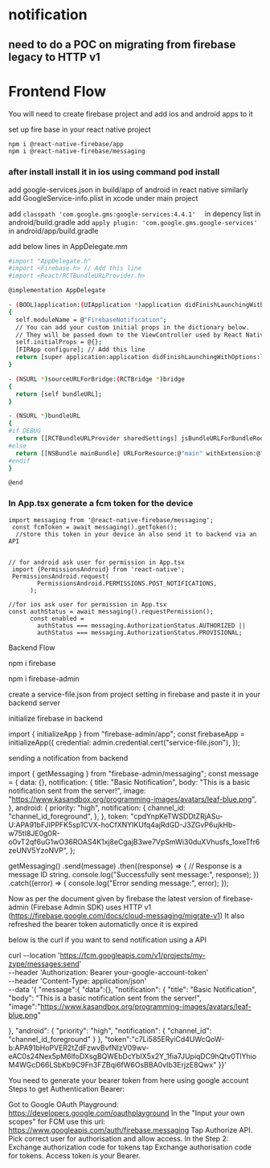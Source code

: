 # notification
## need to do a POC on migrating from  firebase legacy to HTTP v1

# Frontend Flow
You will need to create firebase project and add ios and android apps to it 

set up fire base in your react native project 

```bash
npm i @react-native-firebase/app
npm i @react-native-firebase/messaging
```

### after install install it in ios using command pod install

add google-services.json in build/app of android in react native
similarly add GoogleService-info.plist in xcode under main project

add 
```classpath 'com.google.gms:google-services:4.4.1'  ```
in depency list in android/build.gradle
add 
```apply plugin: 'com.google.gms.google-services'``` 
in android/app/build.gradle

add below lines in AppDelegate.mm
``` bash
#import "AppDelegate.h"
#import <Firebase.h> // Add this line
#import <React/RCTBundleURLProvider.h>

@implementation AppDelegate

- (BOOL)application:(UIApplication *)application didFinishLaunchingWithOptions:(NSDictionary *)launchOptions
{
  self.moduleName = @"FirebaseNotification";
  // You can add your custom initial props in the dictionary below.
  // They will be passed down to the ViewController used by React Native.
  self.initialProps = @{};
  [FIRApp configure]; // Add this line
  return [super application:application didFinishLaunchingWithOptions:launchOptions];
}

- (NSURL *)sourceURLForBridge:(RCTBridge *)bridge
{
  return [self bundleURL];
}

- (NSURL *)bundleURL
{
#if DEBUG
  return [[RCTBundleURLProvider sharedSettings] jsBundleURLForBundleRoot:@"index"];
#else
  return [[NSBundle mainBundle] URLForResource:@"main" withExtension:@"jsbundle"];
#endif
}

@end
```

### In App.tsx generate a fcm token for the device

```
import messaging from '@react-native-firebase/messaging';
 const fcmToken = await messaging().getToken();
  //store this token in your device an also send it to backend via an API


// for android ask user for permission in App.tsx
 import {PermissionsAndroid} from 'react-native';
 PermissionsAndroid.request(
        PermissionsAndroid.PERMISSIONS.POST_NOTIFICATIONS,
      );

//for ios ask user for permission in App.tsx
const authStatus = await messaging().requestPermission();
      const enabled =
        authStatus === messaging.AuthorizationStatus.AUTHORIZED ||
        authStatus === messaging.AuthorizationStatus.PROVISIONAL;

```
Backend Flow

npm i firebase

npm i firebase-admin


create a service-file.json from project setting in firebase and paste it in your backend server

initialize firebase in backend

import { initializeApp } from "firebase-admin/app";
const firebaseApp = initializeApp({
  credential: admin.credential.cert("service-file.json"),
});


sending a notification from backend 

import { getMessaging } from "firebase-admin/messaging";
const message = {
      data: {},
      notification: {
        title: "Basic Notification",
        body: "This is a basic notification sent from the server!",
        image:
          "https://www.kasandbox.org/programming-images/avatars/leaf-blue.png",
      },
      android: {
        priority: "high",
        notification: {
          channel_id: "channel_id_foreground",
        },
      },
      token:
        "cpdYnpKeTWSDDtZRjASu-U:APA91bFJIPPFK5sp1CVX-hoCfXNYIKUfq4ajRdGD-J3ZGvP6ujkHb-w75tI8JE0g0R-o0vT2qf6uG1wO36ROAS4K1xj8eCgajB3we7VpSmWi30duXVhusfs_1oxeTfr6zeUNV5YzoNVP",
    };

   getMessaging()
      .send(message)
      .then((response) => {
        // Response is a message ID string.
        console.log("Successfully sent message:", response);
      })
      .catch((error) => {
        console.log("Error sending message:", error);
      });

Now as per the document given by firebase the latest version of firebase-admin (Firebase Admin SDK) uses HTTP v1 (https://firebase.google.com/docs/cloud-messaging/migrate-v1)
It also refreshed the bearer token automaticlly once it is expired

below is the curl if you want to send notification using a API 

curl --location 'https://fcm.googleapis.com/v1/projects/my-zype/messages:send' \
--header 'Authorization: Bearer your-google-account-token' \
--header 'Content-Type: application/json' \
--data '{
"message":{
   "data":{},
   "notification": {
    "title": "Basic Notification",
    "body": "This is a basic notification sent from the server!",
    "image":"https://www.kasandbox.org/programming-images/avatars/leaf-blue.png"
    
  },
   "android": {
        "priority": "high",
        "notification": {
          "channel_id": "channel_id_foreground"
        }
      },
   "token":"c7Li585ERyiCd4UWcQoW-b:APA91bHoPVER2tZdFzwvBvfNIzV09wv-eAC0s24Nex5pM6lfoDXsgBQWEbDcYbIX5x2Y_1fia7JUpiqDC9hQtv0TlYhioM4WGcD66LSbKb9C9Fn3FZBqi6fW6OsBBA0vIb3ErjzE8Qwx"
}}'

You need to generate your bearer token from here using google account 
Steps to get Authentication Bearer:

Got to Google OAuth Playground: https://developers.google.com/oauthplayground
In the "Input your own scopes" for FCM use this url: https://www.googleapis.com/auth/firebase.messaging
Tap Authorize API.
Pick correct user for authorisation and allow access.
In the Step 2: Exchange authorization code for tokens tap Exchange authorisation code for tokens.
Access token is your Bearer.

